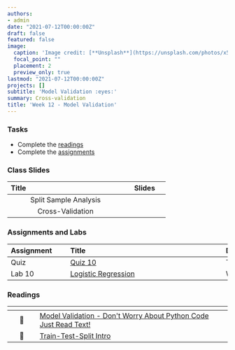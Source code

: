 ```yaml
---
authors:
- admin
date: "2021-07-12T00:00:00Z"
draft: false
featured: false
image:
  caption: 'Image credit: [**Unsplash**](https://unsplash.com/photos/x5WxEYe2DKA)'
  focal_point: ""
  placement: 2
  preview_only: true
lastmod: "2021-07-12T00:00:00Z"
projects: []
subtitle: 'Model Validation :eyes:'
summary: Cross-validation
title: 'Week 12 - Model Validation'
---
```



### Tasks

- Complete the [readings](/post/12-week/#readings)
- Complete the [assignments](/post/12-week/#assignments)

### Class Slides 

| <div style="width:250px;text-align:left">Title</div> | <div  style="width:80px;text-align:center">Slides</div> | 
|:---:|:---------------------|
| Split Sample Analysis   | [<span style="color: #4b5357;"><i class="fas fa-desktop fa-lg"></i></span>](https://sta198f2021.github.io/website/slides/week-12/w12-l01-prediction-overfitting.html)  | 
| Cross-Validation   | [<span style="color: #4b5357;"><i class="fas fa-desktop fa-lg"></i></span>](https://sta198f2021.github.io/website/slides/week-12/w12-l02-cross-validation.html)  | 







### Assignments and Labs

| <div style="width:120px;text-align:left">Assignment</div> | <div style="width:340px;text-align:left">Title</div> | <div style="width:200px;text-align:left">Due</div> |
|:---|:---|:---|
| Quiz | [Quiz 10](https://sakai.duke.edu) | Tues., 11/9 |
| Lab 10 | [Logistic Regression](https://sta198f2021.github.io/website/slides/week-12/lab-10-gats-logistic.html) | Wed., 11/10 |


### Readings

| <div style="width:50px"></div>  | <div style="width:420px"></div>  |  <div style="width:200px"></div> |
|:---:|:---|:---:|
| :page_facing_up: |[Model Validation - Don't Worry About Python Code Just Read Text!](https://www.kaggle.com/dansbecker/model-validation)  | **Required** |
| :page_facing_up: |[Train-Test-Split Intro](https://towardsdatascience.com/train-test-split-and-cross-validation-in-python-80b61beca4b6)  | **Recommended** |